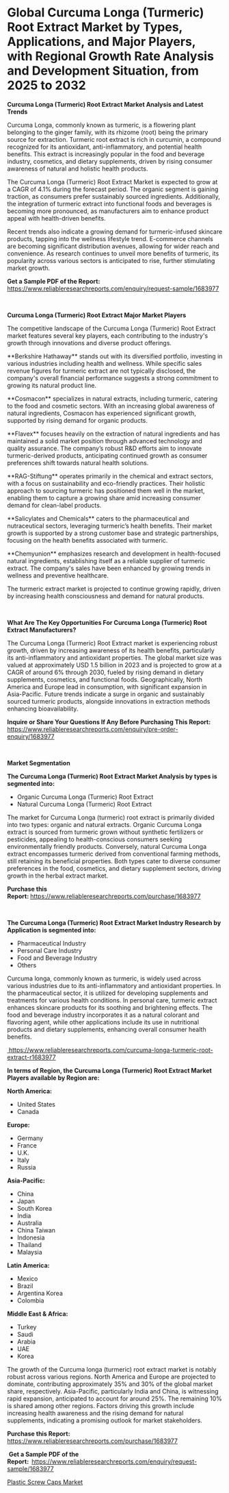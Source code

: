 <p><h1>Global Curcuma Longa (Turmeric) Root Extract Market by Types, Applications, and Major Players, with Regional Growth Rate Analysis and Development Situation, from 2025 to 2032</h1></p><p><strong>Curcuma Longa (Turmeric) Root Extract Market Analysis and Latest Trends</strong></p>
<p><p>Curcuma Longa, commonly known as turmeric, is a flowering plant belonging to the ginger family, with its rhizome (root) being the primary source for extraction. Turmeric root extract is rich in curcumin, a compound recognized for its antioxidant, anti-inflammatory, and potential health benefits. This extract is increasingly popular in the food and beverage industry, cosmetics, and dietary supplements, driven by rising consumer awareness of natural and holistic health products.</p><p>The Curcuma Longa (Turmeric) Root Extract Market is expected to grow at a CAGR of 4.1% during the forecast period. The organic segment is gaining traction, as consumers prefer sustainably sourced ingredients. Additionally, the integration of turmeric extract into functional foods and beverages is becoming more pronounced, as manufacturers aim to enhance product appeal with health-driven benefits. </p><p>Recent trends also indicate a growing demand for turmeric-infused skincare products, tapping into the wellness lifestyle trend. E-commerce channels are becoming significant distribution avenues, allowing for wider reach and convenience. As research continues to unveil more benefits of turmeric, its popularity across various sectors is anticipated to rise, further stimulating market growth.</p></p>
<p><strong>Get a Sample PDF of the Report:&nbsp;</strong> <a href="https://www.reliableresearchreports.com/enquiry/request-sample/1683977?utm_campaign=3362&utm_medium=2&utm_source=Github&utm_content=ia&utm_term=26032025&utm_id=curcuma-longa-turmeric-root-extract">https://www.reliableresearchreports.com/enquiry/request-sample/1683977</a></p>
<p>&nbsp;</p>
<p><strong>Curcuma Longa (Turmeric) Root Extract Major Market Players</strong></p>
<p><p>The competitive landscape of the Curcuma Longa (Turmeric) Root Extract market features several key players, each contributing to the industry's growth through innovations and diverse product offerings.</p><p>**Berkshire Hathaway** stands out with its diversified portfolio, investing in various industries including health and wellness. While specific sales revenue figures for turmeric extract are not typically disclosed, the company's overall financial performance suggests a strong commitment to growing its natural product line.</p><p>**Cosmacon** specializes in natural extracts, including turmeric, catering to the food and cosmetic sectors. With an increasing global awareness of natural ingredients, Cosmacon has experienced significant growth, supported by rising demand for organic products.</p><p>**Flavex** focuses heavily on the extraction of natural ingredients and has maintained a solid market position through advanced technology and quality assurance. The company’s robust R&D efforts aim to innovate turmeric-derived products, anticipating continued growth as consumer preferences shift towards natural health solutions.</p><p>**RAG-Stiftung** operates primarily in the chemical and extract sectors, with a focus on sustainability and eco-friendly practices. Their holistic approach to sourcing turmeric has positioned them well in the market, enabling them to capture a growing share amid increasing consumer demand for clean-label products.</p><p>**Salicylates and Chemicals** caters to the pharmaceutical and nutraceutical sectors, leveraging turmeric’s health benefits. Their market growth is supported by a strong customer base and strategic partnerships, focusing on the health benefits associated with turmeric.</p><p>**Chemyunion** emphasizes research and development in health-focused natural ingredients, establishing itself as a reliable supplier of turmeric extract. The company's sales have been enhanced by growing trends in wellness and preventive healthcare.</p><p>The turmeric extract market is projected to continue growing rapidly, driven by increasing health consciousness and demand for natural products.</p></p>
<p>&nbsp;</p>
<p><strong>What Are The Key Opportunities For Curcuma Longa (Turmeric) Root Extract Manufacturers?</strong></p>
<p><p>The Curcuma Longa (Turmeric) Root Extract market is experiencing robust growth, driven by increasing awareness of its health benefits, particularly its anti-inflammatory and antioxidant properties. The global market size was valued at approximately USD 1.5 billion in 2023 and is projected to grow at a CAGR of around 6% through 2030, fueled by rising demand in dietary supplements, cosmetics, and functional foods. Geographically, North America and Europe lead in consumption, with significant expansion in Asia-Pacific. Future trends indicate a surge in organic and sustainably sourced turmeric products, alongside innovations in extraction methods enhancing bioavailability.</p></p>
<p><strong>Inquire or Share Your Questions If Any Before Purchasing This Report:</strong> <a href="https://www.reliableresearchreports.com/enquiry/pre-order-enquiry/1683977?utm_campaign=3362&utm_medium=2&utm_source=Github&utm_content=ia&utm_term=26032025&utm_id=curcuma-longa-turmeric-root-extract">https://www.reliableresearchreports.com/enquiry/pre-order-enquiry/1683977</a></p>
<p>&nbsp;</p>
<p><strong>Market Segmentation</strong></p>
<p><strong>The Curcuma Longa (Turmeric) Root Extract Market Analysis by types is segmented into:</strong></p>
<p><ul><li>Organic Curcuma Longa (Turmeric) Root Extract</li><li>Natural Curcuma Longa (Turmeric) Root Extract</li></ul></p>
<p><p>The market for Curcuma Longa (turmeric) root extract is primarily divided into two types: organic and natural extracts. Organic Curcuma Longa extract is sourced from turmeric grown without synthetic fertilizers or pesticides, appealing to health-conscious consumers seeking environmentally friendly products. Conversely, natural Curcuma Longa extract encompasses turmeric derived from conventional farming methods, still retaining its beneficial properties. Both types cater to diverse consumer preferences in the food, cosmetics, and dietary supplement sectors, driving growth in the herbal extract market.</p></p>
<p><strong>Purchase this Report:&nbsp;</strong><a href="https://www.reliableresearchreports.com/purchase/1683977?utm_campaign=3362&utm_medium=2&utm_source=Github&utm_content=ia&utm_term=26032025&utm_id=curcuma-longa-turmeric-root-extract">https://www.reliableresearchreports.com/purchase/1683977</a></p>
<p>&nbsp;</p>
<p><strong>The Curcuma Longa (Turmeric) Root Extract Market Industry Research by Application is segmented into:</strong></p>
<p><ul><li>Pharmaceutical Industry</li><li>Personal Care Industry</li><li>Food and Beverage Industry</li><li>Others</li></ul></p>
<p><p>Curcuma longa, commonly known as turmeric, is widely used across various industries due to its anti-inflammatory and antioxidant properties. In the pharmaceutical sector, it is utilized for developing supplements and treatments for various health conditions. In personal care, turmeric extract enhances skincare products for its soothing and brightening effects. The food and beverage industry incorporates it as a natural colorant and flavoring agent, while other applications include its use in nutritional products and dietary supplements, enhancing overall consumer health benefits.</p></p>
<p><a href="https://www.reliableresearchreports.com/curcuma-longa-turmeric-root-extract-r1683977?utm_campaign=3362&utm_medium=2&utm_source=Github&utm_content=ia&utm_term=26032025&utm_id=curcuma-longa-turmeric-root-extract">&nbsp;https://www.reliableresearchreports.com/curcuma-longa-turmeric-root-extract-r1683977</a></p>
<p><strong>In terms of Region, the Curcuma Longa (Turmeric) Root Extract Market Players available by Region are:</strong></p>
<p>
    <p> <strong> North America: </strong>
        <ul>
            <li>United States</li>
            <li>Canada</li>
        </ul>
        </p> 
    <p> <strong> Europe: </strong>
        <ul>
            <li>Germany</li>
            <li>France</li>
            <li>U.K.</li>
            <li>Italy</li>
            <li>Russia</li>
        </ul>
        </p> 
    <p> <strong> Asia-Pacific: </strong>
        <ul>
            <li>China</li>
            <li>Japan</li>
            <li>South Korea</li>
            <li>India</li>
            <li>Australia</li>
            <li>China Taiwan</li>
            <li>Indonesia</li>
            <li>Thailand</li>
            <li>Malaysia</li>
        </ul>
        </p> 
    <p> <strong> Latin America: </strong>
        <ul>
            <li>Mexico</li>
            <li>Brazil</li>
            <li>Argentina Korea</li>
            <li>Colombia</li>
        </ul>
        </p> 
    <p> <strong> Middle East & Africa: </strong>
        <ul>
            <li>Turkey</li>
            <li>Saudi</li>
            <li>Arabia</li>
            <li>UAE</li>
            <li>Korea</li>
        </ul>
    </p>
    </p>
<p><p>The growth of the Curcuma longa (turmeric) root extract market is notably robust across various regions. North America and Europe are projected to dominate, contributing approximately 35% and 30% of the global market share, respectively. Asia-Pacific, particularly India and China, is witnessing rapid expansion, anticipated to account for around 25%. The remaining 10% is shared among other regions. Factors driving this growth include increasing health awareness and the rising demand for natural supplements, indicating a promising outlook for market stakeholders.</p></p>
<p><strong>Purchase this Report: </strong><a href="https://www.reliableresearchreports.com/purchase/1683977?utm_campaign=3362&utm_medium=2&utm_source=Github&utm_content=ia&utm_term=26032025&utm_id=curcuma-longa-turmeric-root-extract">https://www.reliableresearchreports.com/purchase/1683977</a></p>
<p>&nbsp;<strong>Get a Sample PDF of the Report:&nbsp;&nbsp;</strong><a href="https://www.reliableresearchreports.com/enquiry/request-sample/1683977?utm_campaign=3362&utm_medium=2&utm_source=Github&utm_content=ia&utm_term=26032025&utm_id=curcuma-longa-turmeric-root-extract">https://www.reliableresearchreports.com/enquiry/request-sample/1683977</a></p>
<p><strong></strong></p>
<p><p><a href="https://github.com/iquiseeboli/Market-Research-Report-List-1/blob/main/plastic-screw-caps-market.md?utm_campaign=3362&utm_medium=2&utm_source=Github&utm_content=ia&utm_term=26032025&utm_id=curcuma-longa-turmeric-root-extract">Plastic Screw Caps Market</a></p></p>